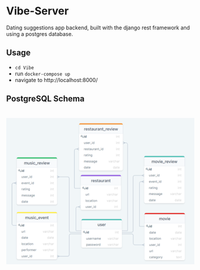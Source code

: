 # Vibe-Server

Dating suggestions app backend, built with the django rest framework and using a postgres database.

## Usage

- `cd Vibe`
- run `docker-compose up`
- navigate to http://localhost:8000/


## PostgreSQL Schema
# ![DB Schema!](./img/db_schema.png)


